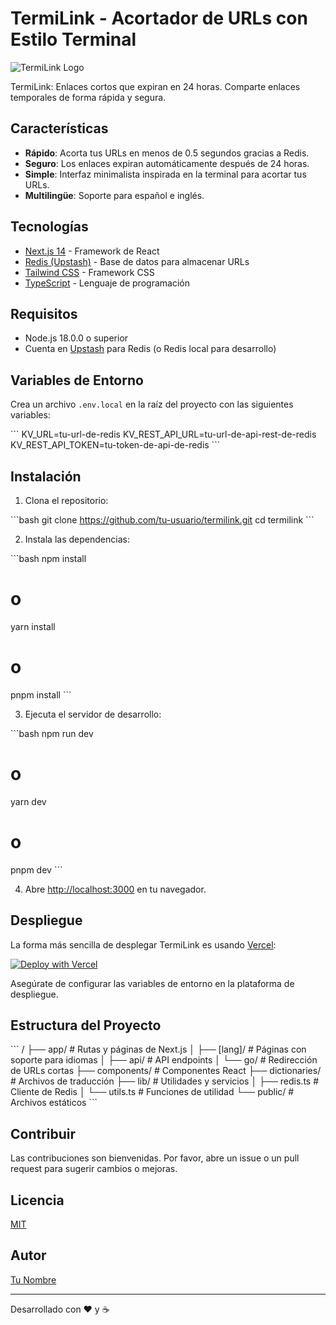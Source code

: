 # TermiLink - Acortador de URLs con Estilo Terminal

![TermiLink Logo](https://raw.githubusercontent.com/briancabrera/termilink/main/public/favicon.png)

TermiLink: Enlaces cortos que expiran en 24 horas. Comparte enlaces temporales de forma rápida y segura.

## Características

- **Rápido**: Acorta tus URLs en menos de 0.5 segundos gracias a Redis.
- **Seguro**: Los enlaces expiran automáticamente después de 24 horas.
- **Simple**: Interfaz minimalista inspirada en la terminal para acortar tus URLs.
- **Multilingüe**: Soporte para español e inglés.

## Tecnologías

- [Next.js 14](https://nextjs.org/) - Framework de React
- [Redis (Upstash)](https://upstash.com/) - Base de datos para almacenar URLs
- [Tailwind CSS](https://tailwindcss.com/) - Framework CSS
- [TypeScript](https://www.typescriptlang.org/) - Lenguaje de programación

## Requisitos

- Node.js 18.0.0 o superior
- Cuenta en [Upstash](https://upstash.com/) para Redis (o Redis local para desarrollo)

## Variables de Entorno

Crea un archivo `.env.local` en la raíz del proyecto con las siguientes variables:

\`\`\`
KV_URL=tu-url-de-redis
KV_REST_API_URL=tu-url-de-api-rest-de-redis
KV_REST_API_TOKEN=tu-token-de-api-de-redis
\`\`\`

## Instalación

1. Clona el repositorio:

\`\`\`bash
git clone https://github.com/tu-usuario/termilink.git
cd termilink
\`\`\`

2. Instala las dependencias:

\`\`\`bash
npm install
# o
yarn install
# o
pnpm install
\`\`\`

3. Ejecuta el servidor de desarrollo:

\`\`\`bash
npm run dev
# o
yarn dev
# o
pnpm dev
\`\`\`

4. Abre [http://localhost:3000](http://localhost:3000) en tu navegador.

## Despliegue

La forma más sencilla de desplegar TermiLink es usando [Vercel](https://vercel.com):

[![Deploy with Vercel](https://vercel.com/button)](https://vercel.com/new/clone?repository-url=https%3A%2F%2Fgithub.com%2Ftu-usuario%2Ftermilink)

Asegúrate de configurar las variables de entorno en la plataforma de despliegue.

## Estructura del Proyecto

\`\`\`
/
├── app/                    # Rutas y páginas de Next.js
│   ├── [lang]/             # Páginas con soporte para idiomas
│   ├── api/                # API endpoints
│   └── go/                 # Redirección de URLs cortas
├── components/             # Componentes React
├── dictionaries/           # Archivos de traducción
├── lib/                    # Utilidades y servicios
│   ├── redis.ts            # Cliente de Redis
│   └── utils.ts            # Funciones de utilidad
└── public/                 # Archivos estáticos
\`\`\`

## Contribuir

Las contribuciones son bienvenidas. Por favor, abre un issue o un pull request para sugerir cambios o mejoras.

## Licencia

[MIT](LICENSE)

## Autor

[Tu Nombre](https://tu-sitio-web.com)

---

Desarrollado con ❤️ y ☕
